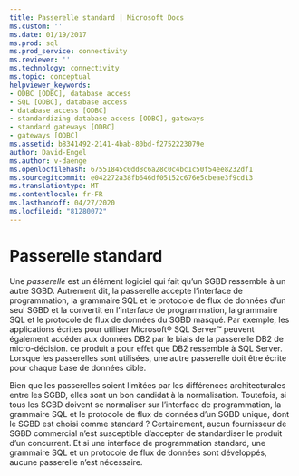 ```yaml
---
title: Passerelle standard | Microsoft Docs
ms.custom: ''
ms.date: 01/19/2017
ms.prod: sql
ms.prod_service: connectivity
ms.reviewer: ''
ms.technology: connectivity
ms.topic: conceptual
helpviewer_keywords:
- ODBC [ODBC], database access
- SQL [ODBC], database access
- database access [ODBC]
- standardizing database access [ODBC], gateways
- standard gateways [ODBC]
- gateways [ODBC]
ms.assetid: b8341492-2141-4bab-80bd-f2752223079e
author: David-Engel
ms.author: v-daenge
ms.openlocfilehash: 67551845c0dd8c6a28c0c4bc1c50f54ee8232df1
ms.sourcegitcommit: e042272a38fb646df05152c676e5cbeae3f9cd13
ms.translationtype: MT
ms.contentlocale: fr-FR
ms.lasthandoff: 04/27/2020
ms.locfileid: "81280072"
---
```

# <a name="standard-gateway"></a>Passerelle standard
Une *passerelle* est un élément logiciel qui fait qu’un SGBD ressemble à un autre SGBD. Autrement dit, la passerelle accepte l’interface de programmation, la grammaire SQL et le protocole de flux de données d’un seul SGBD et la convertit en l’interface de programmation, la grammaire SQL et le protocole de flux de données du SGBD masqué. Par exemple, les applications écrites pour utiliser Microsoft® SQL Server™ peuvent également accéder aux données DB2 par le biais de la passerelle DB2 de micro-décision. ce produit a pour effet que DB2 ressemble à SQL Server. Lorsque les passerelles sont utilisées, une autre passerelle doit être écrite pour chaque base de données cible.  
  
 Bien que les passerelles soient limitées par les différences architecturales entre les SGBD, elles sont un bon candidat à la normalisation. Toutefois, si tous les SGBD doivent se normaliser sur l’interface de programmation, la grammaire SQL et le protocole de flux de données d’un SGBD unique, dont le SGBD est choisi comme standard ? Certainement, aucun fournisseur de SGBD commercial n’est susceptible d’accepter de standardiser le produit d’un concurrent. Et si une interface de programmation standard, une grammaire SQL et un protocole de flux de données sont développés, aucune passerelle n’est nécessaire.
